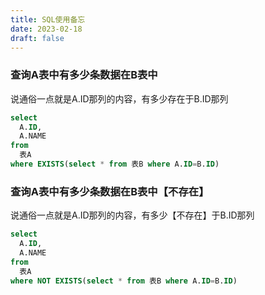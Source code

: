 ```yaml
---
title: SQL使用备忘
date: 2023-02-18
draft: false
---
```


### 查询A表中有多少条数据在B表中

说通俗一点就是A.ID那列的内容，有多少存在于B.ID那列
```sql
select 
  A.ID, 
  A.NAME 
from 
  表A 
where EXISTS(select * from 表B where A.ID=B.ID) 
```


### 查询A表中有多少条数据在B表中【不存在】

说通俗一点就是A.ID那列的内容，有多少【不存在】于B.ID那列

```sql
select 
  A.ID, 
  A.NAME 
from 
  表A 
where NOT EXISTS(select * from 表B where A.ID=B.ID) 
```

